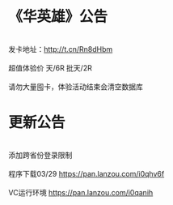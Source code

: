 # 《华英雄》公告
</br> 发卡地址：http://t.cn/Rn8dHbm </br>
</br> 超值体验价 天/6R  批天/2R</br>
</br> 请勿大量囤卡，体验活动结束会清空数据库</br>

 
# 更新公告
</br> 添加跨省份登录限制</br>
</br>程序下载03/29 https://pan.lanzou.com/i0qhv6f</br>
</br>VC运行环境 https://pan.lanzou.com/i0qanih</br>

